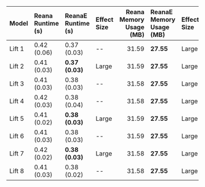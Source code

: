 | Model   | Reana Runtime (s)   | ReanaE Runtime (s)   | Effect Size   |   Reana Memory Usage (MB) | ReanaE Memory Usage (MB)   | Effect Size   |
|:--------|:--------------------|:---------------------|:--------------|--------------------------:|:---------------------------|:--------------|
| Lift 1  | 0.42 (0.06)         | 0.37 (0.03)          | --            |                     31.59 | **27.55**                  | Large         |
| Lift 2  | 0.41 (0.03)         | **0.37 (0.03)**      | Large         |                     31.59 | **27.55**                  | Large         |
| Lift 3  | 0.41 (0.03)         | 0.38 (0.03)          | --            |                     31.58 | **27.55**                  | Large         |
| Lift 4  | 0.42 (0.03)         | 0.38 (0.04)          | --            |                     31.58 | **27.55**                  | Large         |
| Lift 5  | 0.41 (0.02)         | **0.38 (0.03)**      | Large         |                     31.59 | **27.55**                  | Large         |
| Lift 6  | 0.41 (0.03)         | 0.38 (0.03)          | --            |                     31.59 | **27.55**                  | Large         |
| Lift 7  | 0.42 (0.02)         | **0.38 (0.03)**      | Large         |                     31.58 | **27.55**                  | Large         |
| Lift 8  | 0.41 (0.03)         | 0.38 (0.02)          | --            |                     31.58 | **27.55**                  | Large         |